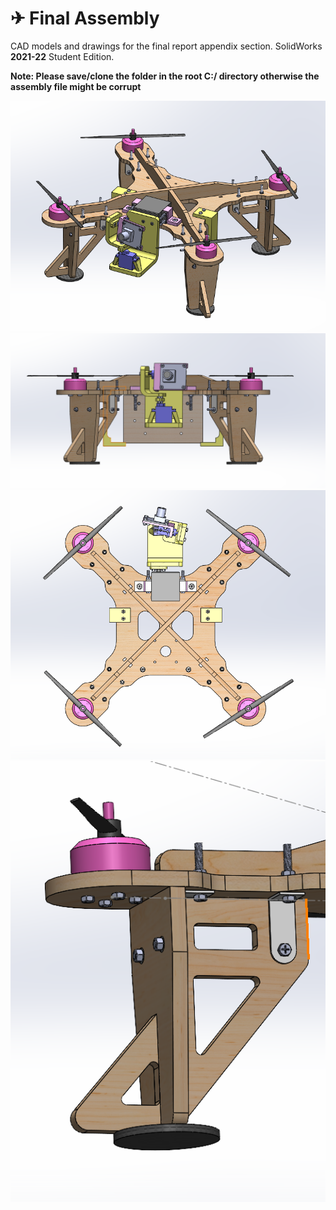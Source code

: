 # ✈ Final Assembly  

CAD models and drawings for the final report appendix section. SolidWorks **2021-22** Student Edition.  

**Note: Please save/clone the folder in the root C:/ directory otherwise the assembly file might be corrupt**  
 
![](https://github.com/kaizer222/FEEG2001_DroneAssignment/blob/main/img/220412-c.png)  
![](https://github.com/kaizer222/FEEG2001_DroneAssignment/blob/main/img/220412-b.png)  
![](https://github.com/kaizer222/FEEG2001_DroneAssignment/blob/main/img/220412-a.png)  
![](https://github.com/kaizer222/FEEG2001_DroneAssignment/blob/main/img/220409-c.png)  
